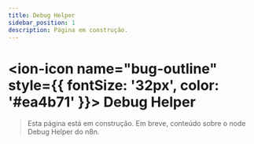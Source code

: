 ```yaml
---
title: Debug Helper
sidebar_position: 1
description: Página em construção.
---
```


# <ion-icon name="bug-outline" style={{ fontSize: '32px', color: '#ea4b71' }}></ion-icon> Debug Helper

> Esta página está em construção. Em breve, conteúdo sobre o node Debug Helper do n8n.

